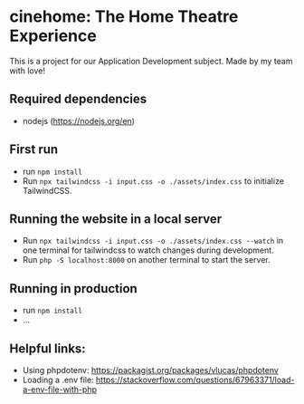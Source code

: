 # cinehome: The Home Theatre Experience

This is a project for our Application Development subject. Made by my team with love!

## Required dependencies

- nodejs (https://nodejs.org/en)

## First run

- run ``npm install``
- Run ``npx tailwindcss -i input.css -o ./assets/index.css`` to initialize TailwindCSS.

## Running the website in a local server

- Run ``npx tailwindcss -i input.css -o ./assets/index.css --watch`` in one terminal for tailwindcss to watch changes during development.
- Run ``php -S localhost:8000`` on another terminal to start the server.

## Running in production

- run ``npm install``
- ...

## Helpful links:
- Using phpdotenv: https://packagist.org/packages/vlucas/phpdotenv
- Loading a .env file: https://stackoverflow.com/questions/67963371/load-a-env-file-with-php 